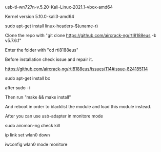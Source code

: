 usb-tl-wn727n-v.5.20-Kali-Linux-2021.1-vbox-amd64

Kernel version 5.10.0-kali3-amd64

sudo apt-get install linux-headers-$(uname-r)

Clone the repo with "git clone https://github.com/aircrack-ng/rtl8188eus -b v5.7.6.1"


Enter the folder with "cd rtl8188eus"

Before installation check issue and repair it.

https://github.com/aircrack-ng/rtl8188eus/issues/114#issue-824185114

sudo apt-get install bc

after sudo -i

Then run "make && make install"

And reboot in order to blacklist the module and load this module instead.

After you can use usb-adapter in monitore mode

sudo airomon-ng check kill

ip link set wlan0 down

iwconfig wlan0 mode monitore
